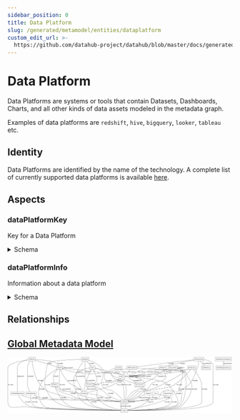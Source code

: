 ```yaml
---
sidebar_position: 0
title: Data Platform
slug: /generated/metamodel/entities/dataplatform
custom_edit_url: >-
  https://github.com/datahub-project/datahub/blob/master/docs/generated/metamodel/entities/dataPlatform.md
---
```


# Data Platform

Data Platforms are systems or tools that contain Datasets, Dashboards, Charts, and all other kinds of data assets modeled in the metadata graph.

Examples of data platforms are `redshift`, `hive`, `bigquery`, `looker`, `tableau` etc.

## Identity

Data Platforms are identified by the name of the technology. A complete list of currently supported data platforms is available [here](https://raw.githubusercontent.com/datahub-project/datahub/master/metadata-service/restli-servlet-impl/src/main/resources/DataPlatformInfo.json).

## Aspects

### dataPlatformKey

Key for a Data Platform

<details>
<summary>Schema</summary>

```javascript
{
  "type": "record",
  "Aspect": {
    "name": "dataPlatformKey"
  },
  "name": "DataPlatformKey",
  "namespace": "com.linkedin.metadata.key",
  "fields": [
    {
      "type": "string",
      "name": "platformName",
      "doc": "Data platform name i.e. hdfs, oracle, espresso"
    }
  ],
  "doc": "Key for a Data Platform"
}
```

</details>

### dataPlatformInfo

Information about a data platform

<details>
<summary>Schema</summary>

```javascript
{
  "type": "record",
  "Aspect": {
    "name": "dataPlatformInfo"
  },
  "name": "DataPlatformInfo",
  "namespace": "com.linkedin.dataplatform",
  "fields": [
    {
      "Searchable": {
        "boostScore": 10.0,
        "enableAutocomplete": false,
        "fieldType": "TEXT_PARTIAL"
      },
      "validate": {
        "strlen": {
          "max": 15
        }
      },
      "type": "string",
      "name": "name",
      "doc": "Name of the data platform"
    },
    {
      "Searchable": {
        "boostScore": 10.0,
        "enableAutocomplete": true,
        "fieldType": "TEXT_PARTIAL"
      },
      "type": [
        "null",
        "string"
      ],
      "name": "displayName",
      "default": null,
      "doc": "The name that will be used for displaying a platform type."
    },
    {
      "type": {
        "type": "enum",
        "symbolDocs": {
          "FILE_SYSTEM": "Value for a file system, e.g. hdfs",
          "KEY_VALUE_STORE": "Value for a key value store, e.g. espresso, voldemort",
          "MESSAGE_BROKER": "Value for a message broker, e.g. kafka",
          "OBJECT_STORE": "Value for an object store, e.g. ambry",
          "OLAP_DATASTORE": "Value for an OLAP datastore, e.g. pinot",
          "OTHERS": "Value for other platforms, e.g salesforce, dovetail",
          "QUERY_ENGINE": "Value for a query engine, e.g. presto",
          "RELATIONAL_DB": "Value for a relational database, e.g. oracle, mysql",
          "SEARCH_ENGINE": "Value for a search engine, e.g seas"
        },
        "name": "PlatformType",
        "namespace": "com.linkedin.dataplatform",
        "symbols": [
          "FILE_SYSTEM",
          "KEY_VALUE_STORE",
          "MESSAGE_BROKER",
          "OBJECT_STORE",
          "OLAP_DATASTORE",
          "OTHERS",
          "QUERY_ENGINE",
          "RELATIONAL_DB",
          "SEARCH_ENGINE"
        ],
        "doc": "Platform types available at LinkedIn"
      },
      "name": "type",
      "doc": "Platform type this data platform describes"
    },
    {
      "type": "string",
      "name": "datasetNameDelimiter",
      "doc": "The delimiter in the dataset names on the data platform, e.g. '/' for HDFS and '.' for Oracle"
    },
    {
      "java": {
        "class": "com.linkedin.common.url.Url",
        "coercerClass": "com.linkedin.common.url.UrlCoercer"
      },
      "type": [
        "null",
        "string"
      ],
      "name": "logoUrl",
      "default": null,
      "doc": "The URL for a logo associated with the platform"
    }
  ],
  "doc": "Information about a data platform"
}
```

</details>

## Relationships

## [Global Metadata Model](https://raw.githubusercontent.com/datahub-project/static-assets/main//imgs/datahub-metadata-model.png)

![Global Graph](https://raw.githubusercontent.com/datahub-project/static-assets/main//imgs/datahub-metadata-model.png)
